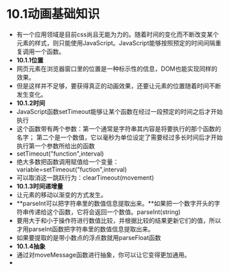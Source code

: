 # 10.1动画基础知识
- 有一个应用领域是目前css尚且无能为力的。随着时间的变化而不断改变某个元素的样式，则只能使用JavaScript。JavaScript能够按照预定的时间间隔重复调用一个函数。
- **10.1.1位置**
- 网页元素在浏览器窗口里的位置是一种标示性的信息，DOM也能实现同样的效果。
- 但是这样并不足够，要获得真正的动画效果，还要让元素的位置随着时间不断发生变化。
- **10.1.2时间**
- JavaScript函数setTimeout能够让某个函数在经过一段预定的时间之后才开始执行
- 这个函数带有两个参数：第一个通常是字符串其内容是将要执行的那个函数的名字； 第二个是一个数值，它以毫秒为单位设定了需要经过多长时间后才开始执行第一个参数所给出的函数
- setTimeout("function",interval)
- 绝大多数把函数调用赋值给一个变量：variable=setTimeout("fuction",interval)
- 可以取消这一跳跃行为：clearTimeout(movement)
- **10.1.3时间递增量**
- 让元素的移动以渐变的方式发生。
- **parseInt可以把字符串里的数值信息提取出来。**如果把一个数字开头的字符串传递给这个函数，它将会返回一个数值。parseInt(string)
- 要用大于和小于操作符进行数值比较，并根据比较的结果更新它们的值，所以才用parseInt函数把字符串里的数值信息提取出来。
- 如果要提取的是带小数点的浮点数就用parseFloat函数
- **10.1.4抽象**
- 通过对moveMessage函数进行抽象，你可以让它变得更加通用。
- 